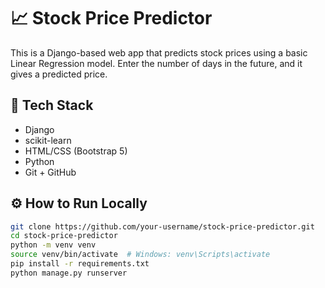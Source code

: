# 📈 Stock Price Predictor

This is a Django-based web app that predicts stock prices using a basic Linear Regression model. Enter the number of days in the future, and it gives a predicted price.

## 🚀 Tech Stack

- Django
- scikit-learn
- HTML/CSS (Bootstrap 5)
- Python
- Git + GitHub

## ⚙️ How to Run Locally

```bash
git clone https://github.com/your-username/stock-price-predictor.git
cd stock-price-predictor
python -m venv venv
source venv/bin/activate  # Windows: venv\Scripts\activate
pip install -r requirements.txt
python manage.py runserver
```
